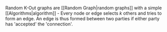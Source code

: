 Random K-Out graphs are [[Random Graph|random graphs]] with a simple [[Algorithms|algorithm]] - Every node or edge selects $k$ others and tries to form an edge. An edge is thus formed between two parties if either party has 'accepted' the 'connection'.